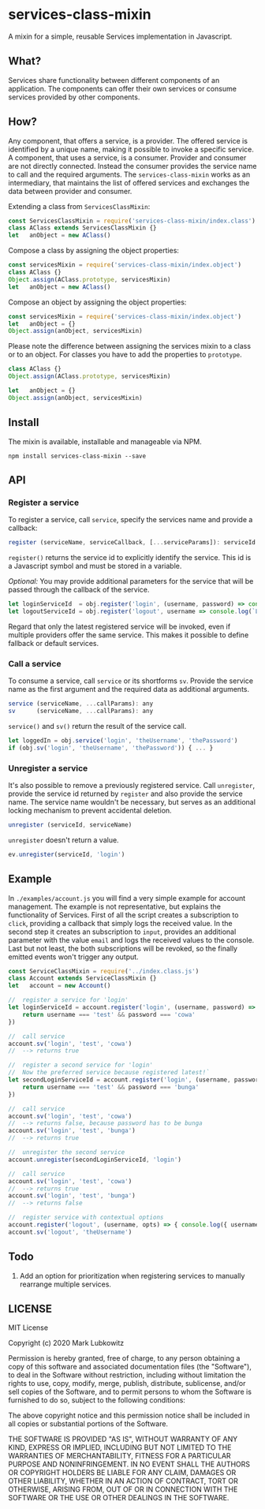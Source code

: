 # services-class-mixin

A mixin for a simple, reusable Services implementation in Javascript.

## What?

Services share functionality between different components of an application. The components can offer their own services or consume services provided by other components.

## How?

Any component, that offers a service, is a provider. The offered service is identified by a unique name, making it possible to invoke a specific service. A component, that uses a service, is a consumer. Provider and consumer are not directly connected. Instead the consumer provides the service name to call and the required arguments. The `services-class-mixin` works as an intermediary, that maintains the list of offered services and exchanges the data between provider and consumer.

Extending a class from `ServicesClassMixin`:

```javascript
const ServicesClassMixin = require('services-class-mixin/index.class')
class AClass extends ServicesClassMixin {}
let   anObject = new AClass()
```

Compose a class by assigning the object properties:

```javascript
const servicesMixin = require('services-class-mixin/index.object')
class AClass {}
Object.assign(AClass.prototype, servicesMixin)
let   anObject = new AClass()
```

Compose an object by assigning the object properties:

```javascript
const servicesMixin = require('services-class-mixin/index.object')
let   anObject = {}
Object.assign(anObject, servicesMixin)
```

Please note the difference between assigning the services mixin to a class or to an object. For classes you have to add the properties to `prototype`.

```javascript
class AClass {}
Object.assign(AClass.prototype, servicesMixin)

let   anObject = {}
Object.assign(anObject, servicesMixin)
```

## Install

The mixin is available, installable and manageable via NPM.

```shell
npm install services-class-mixin --save
```

## API

### Register a service

To register a service, call `service`, specify the services name and provide a callback:

```javascript
register (serviceName, serviceCallback, [...serviceParams]): serviceId
```

`register()` returns the service id to explicitly identify the service. This id is a Javascript symbol and must be stored in a variable.

*Optional:* You may provide additional parameters for the service that will be passed through the callback of the service.

```javascript
let loginServiceId  = obj.register('login', (username, password) => console.log(`Login with '${username}' and '${password}'.`))
let logoutServiceId = obj.register('logout', username => console.log(`Logging out '${username}'.`), 'force')
```

Regard that only the latest registered service will be invoked, even if multiple providers offer the same service. This makes it possible to define fallback or default services.

### Call a service

To consume a service, call `service` or its shortforms `sv`. Provide the service name as the first argument and the required data as additional arguments.

```javascript
service (serviceName, ...callParams): any
sv      (serviceName, ...callParams): any
```

`service()` and `sv()` return the result of the service call.

```javascript
let loggedIn = obj.service('login', 'theUsername', 'thePassword')
if (obj.sv('login', 'theUsername', 'thePassword')) { ... }
```

### Unregister a service

It's also possible to remove a previously registered service. Call `unregister`, provide the service id returned by `register` and also provide the service name. The service name wouldn't be necessary, but serves as an additional locking mechanism to prevent accidental deletion. 

```javascript
unregister (serviceId, serviceName)
```

`unregister` doesn't return a value.

```javascript
ev.unregister(serviceId, 'login')
```

## Example

In `./examples/account.js` you will find a very simple example for account management. The example is not representative, but explains the functionality of Services. First of all the script creates a subscription to `click`, providing a callback that simply logs the received value. In the second step it creates an subscription to `input`, provides an additional parameter with the value `email` and logs the received values to the console. Last but not least, the both subscriptions will be revoked, so the finally emitted events won't trigger any output.

```javascript
const ServiceClassMixin = require('../index.class.js')
class Account extends ServiceClassMixin {}
let   account = new Account()

//  register a service for 'login'
let loginServiceId = account.register('login', (username, password) => {
    return username === 'test' && password === 'cowa'
})

//  call service
account.sv('login', 'test', 'cowa')
//  --> returns true

//  register a second service for 'login'
//  Now the preferred service because registered latest!`
let secondLoginServiceId = account.register('login', (username, password) => {
    return username === 'test' && password === 'bunga'
})

//  call service
account.sv('login', 'test', 'cowa')
//  --> returns false, because password has to be bunga
account.sv('login', 'test', 'bunga')
//  --> returns true

//  unregister the second service
account.unregister(secondLoginServiceId, 'login')

//  call service
account.sv('login', 'test', 'cowa')
//  --> returns true
account.sv('login', 'test', 'bunga')
//  --> returns false

//  register service with contextual options
account.register('logout', (username, opts) => { console.log({ username, opts }) }, { forced: true, logOutAll: true })
account.sv('logout', 'theUsername')
```

## Todo

1. Add an option for prioritization when registering services to manually rearrange multiple services.

## LICENSE

MIT License

Copyright (c) 2020 Mark Lubkowitz

Permission is hereby granted, free of charge, to any person obtaining a copy
of this software and associated documentation files (the "Software"), to deal
in the Software without restriction, including without limitation the rights
to use, copy, modify, merge, publish, distribute, sublicense, and/or sell
copies of the Software, and to permit persons to whom the Software is
furnished to do so, subject to the following conditions:

The above copyright notice and this permission notice shall be included in all
copies or substantial portions of the Software.

THE SOFTWARE IS PROVIDED "AS IS", WITHOUT WARRANTY OF ANY KIND, EXPRESS OR
IMPLIED, INCLUDING BUT NOT LIMITED TO THE WARRANTIES OF MERCHANTABILITY,
FITNESS FOR A PARTICULAR PURPOSE AND NONINFRINGEMENT. IN NO EVENT SHALL THE
AUTHORS OR COPYRIGHT HOLDERS BE LIABLE FOR ANY CLAIM, DAMAGES OR OTHER
LIABILITY, WHETHER IN AN ACTION OF CONTRACT, TORT OR OTHERWISE, ARISING FROM,
OUT OF OR IN CONNECTION WITH THE SOFTWARE OR THE USE OR OTHER DEALINGS IN THE
SOFTWARE.

